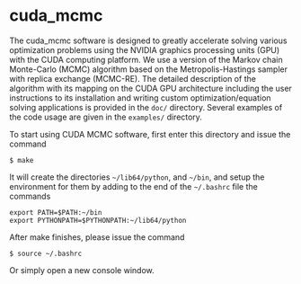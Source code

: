 # cuda_mcmc

The cuda_mcmc software is designed to greatly accelerate solving various optimization problems using the NVIDIA graphics processing units (GPU) with the CUDA computing platform. We use a version of the Markov chain Monte-Carlo (MCMC) algorithm based on the Metropolis-Hastings sampler with replica exchange (MCMC-RE). The detailed description of the algorithm with its mapping on the CUDA GPU architecture including the user instructions to its installation and writing custom optimization/equation solving applications is provided in the `doc/` directory. Several examples of the code usage are given in the `examples/` directory. 

To start using CUDA MCMC software, first enter this directory and issue the
command

    $ make

It will create the directories `~/lib64/python`, and `~/bin`,  and setup the
environment for them by adding to the end of the `~/.bashrc` file the commands

    export PATH=$PATH:~/bin
    export PYTHONPATH=$PYTHONPATH:~/lib64/python

After make finishes, please issue the command

    $ source ~/.bashrc

Or simply open a new console window.

